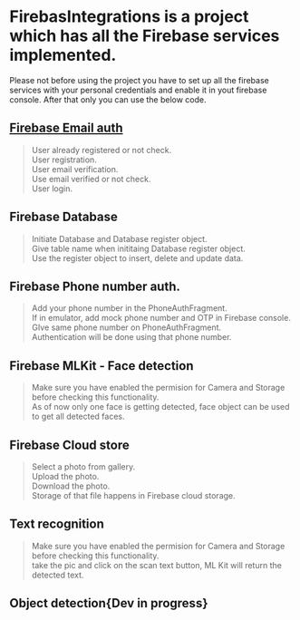 # FirebasIntegrations is a project which has all the Firebase services implemented.

Please not before using the project you have to set up all the firebase services with your personal credentials and enable it
in yout firebase console. After that only you can use the below code.

## [Firebase Email auth](https://medium.com/@sreedev.r5/firebase-e-mail-authentication-taking-one-step-closer-to-know-users-f67ac21b1661)
> User already registered or not check.<br />
> User registration.<br />
> User email verification.<br />
> Use email verified or not check.<br />
> User login.


## Firebase Database
> Initiate Database and Database register object.<br />
> Give table name when inititaing Database register object.<br />
> Use the register object to insert, delete and update data.


## Firebase Phone number auth.
> Add your phone number in the PhoneAuthFragment.<br />
> If in emulator, add mock phone number and OTP in Firebase console. GIve same phone number on PhoneAuthFragment.<br />
> Authentication will be done using that phone number.

## Firebase MLKit - Face detection
> Make sure you have enabled the permision for Camera and Storage before checking this functionality.<br />
> As of now only one face is getting detected, face object can be used to get all detected faces.

## Firebase Cloud store
> Select a photo from gallery.<br />
> Upload the photo.<br />
> Download the photo.<br />
> Storage of that file happens in Firebase cloud storage.

## Text recognition
> Make sure you have enabled the permision for Camera and Storage before checking this functionality.<br />
> take the pic and click on the scan text button, ML Kit will return the detected text.

## Object detection{Dev in progress}
